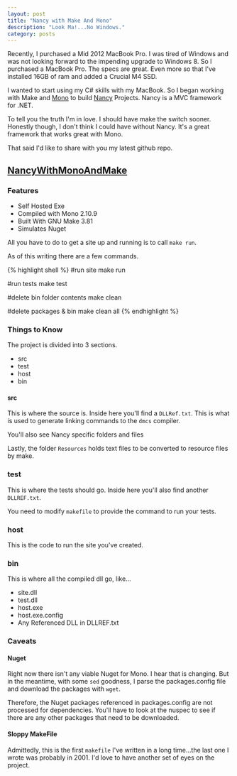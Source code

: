 ```yaml
---
layout: post
title: "Nancy with Make And Mono"
description: "Look Ma!...No Windows."
category: posts
---
```


Recently, I purchased a Mid 2012 MacBook Pro.  I was tired of Windows and was not looking forward to the impending upgrade to Windows 8.  So I purchased a MacBook Pro.  The specs are great.  Even more so that I've installed 16GB of ram and added a Crucial M4 SSD.  

I wanted to start using my C# skills with my MacBook.  So I began working with Make and [Mono](http://www.mono-project.com) to build [Nancy](http://www.nancyfx.org) Projects.  Nancy is a MVC framework for .NET.

To tell you the truth I'm in love.  I should have make the switch sooner.  Honestly though, I don't think I could have without Nancy.  It's a great framework that works great with Mono.  

That said I'd like to share with you my latest github repo.

## [NancyWithMonoAndMake](https://github.com/adamclerk/NancyWithMonoAndMake)

### Features
- Self Hosted Exe
- Compiled with Mono 2.10.9
- Built With GNU Make 3.81
- Simulates Nuget

All you have to do to get a site up and running is to call `make run`.

As of this writing there are a few commands.

{% highlight shell %}
#run site
make run 

#run tests
make test 

#delete bin folder contents
make clean 

#delete packages & bin
make clean all 
{% endhighlight %}

### Things to Know
The project is divided into 3 sections.

- src
- test
- host
- bin

#### src
This is where the source is.  Inside here you'll find a `DLLRef.txt`.  This is what is used to generate linking commands to the `dmcs` compiler.  

You'll also see Nancy specific folders and files

Lastly, the folder `Resources` holds text files to be converted to resource files by make.

### test
This is where the tests should go.  Inside here you'll also find another `DLLREF.txt`.  

You need to modify `makefile` to provide the command to run your tests.

### host
This is the code to run the site you've created.

### bin
This is where all the compiled dll go, like…

- site.dll
- test.dll
- host.exe
- host.exe.config
- Any Referenced DLL in DLLREF.txt

### Caveats 

#### Nuget
Right now there isn't any viable Nuget for Mono.  I hear that is changing.  But in the meantime, with some `sed` goodness, I parse the packages.config file and download the packages with `wget`.

Therefore, the Nuget packages referenced in packages.config are not processed for dependencies.  You'll have to look at the nuspec to see if there are any other packages that need to be downloaded.

#### Sloppy MakeFile
Admittedly, this is the first `makefile` I've written in a long time…the last one I wrote was probably in 2001.  I'd love to have another set of eyes on the project.
